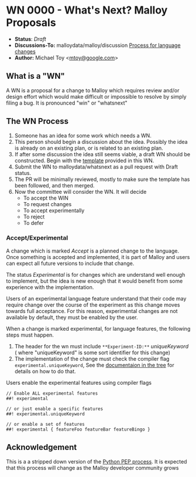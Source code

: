 # WN 0000 - What's Next? Malloy Proposals

- **Status**: _Draft_
- **Discussions-To:**  malloydata/malloy/discussion [Process for language changes](https://github.com/malloydata/malloy/discussions/1400)
- **Author:** Michael Toy \<mtoy@google.com>

## What is a "WN"

A WN is a proposal for a change to Malloy which requires review and/or design effort which would make difficult or impossible to resolve by simply filing a bug. It is pronounced "win" or "whatsnext"

## The WN Process

1. Someone has an idea for some work which needs a WN.
2. This person should begin a discussion about the idea. Possibly the idea is already on
   an existing plan, or is related to an existing plan.
3. If after some discussion the idea still seems viable, a draft WN should be constructed.
   Begin with the [template](wn-template.md) provided in this WN.
5. Submit the WN to malloydata/whatsnext as a pull request with Draft status.
6. The PR will be minimally reviewed, mostly to make sure the template has been followed, and then merged.
7. Now the committee will consider the WN. It will decide
    * To accept the WIN
    * To request changes
    * To accept experimentally
    * To reject
    * To defer

### Accept/Experimental

A change which is marked _Accept_ is a planned change to the language. Once something is accepted and implemented, it is part of Malloy and users can expect all future versions to include that change.

The status _Experimental_ is for changes which are understand well enough to implement, but the idea is new enough that it would benefit from some experience with the implementation.

Users of an experimental language feature understand that their code may require change over the course of the experiment as this change moves towards full acceptance. For this reason, experimental changes are not
available by default, they must be enabled by the user.

When a change is marked experimental, for language features, the following steps must happen.

1. The header for the wn must include `**Experiment-ID:**` _uniqueKeyword_ ( where "uniqueKeyword" is some sort identifier for this change)
2. The implementation of the change must check the compiler flag `experimental.uniqueKeyword`,
    See the [documentaion in the tree](https://github.com/malloydata/malloy/blob/main/packages/malloy/src/lang/doc/experimental.md) for details on how to do that.

Users enable the experimental features using compiler flags

```
// Enable ALL experimental features
##! experimental

// or just enable a specific features
##! experimental.uniqueKeyword

// or enable a set of features
##! experimental { featureFoo featureBar featureBingo }
```

## Acknowledgement

This is a a stripped down version of the [Python PEP process](https://peps.python.org/). It is expected that this process will change as the Malloy developer community grows
